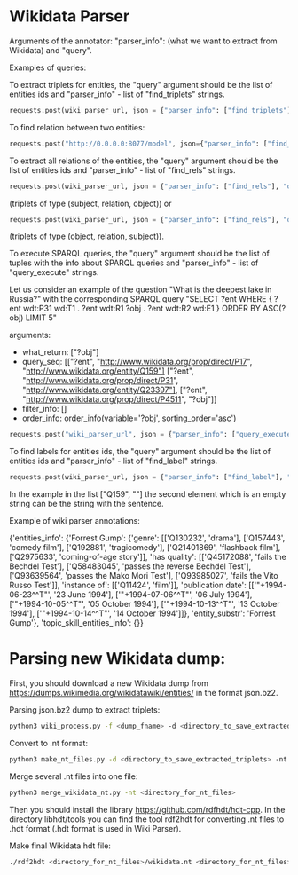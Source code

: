 # Wikidata Parser

Arguments of the annotator: "parser_info": (what we want to extract from Wikidata) and "query".

Examples of queries:

To extract triplets for entities, the "query" argument should be the list of entities ids and "parser_info" - list of "find\_triplets" strings.

```python
requests.post(wiki_parser_url, json = {"parser_info": ["find_triplets"], "query": ["Q159"]}).json()
```

To find relation between two entities:

```python
requests.post("http://0.0.0.0:8077/model", json={"parser_info": ["find_entities_rels"], "query": [["Q649", "Q159"]]}).json()
```

To extract all relations of the entities, the "query" argument should be the list of entities ids and "parser_info" - list of "find\_rels" strings.

```python
requests.post(wiki_parser_url, json = {"parser_info": ["find_rels"], "query": [("Q159", "forw", "")]}).json()
```

(triplets of type (subject, relation, object))
or

```python
requests.post(wiki_parser_url, json = {"parser_info": ["find_rels"], "query": [("Q159", "backw", "")]}).json()
```

(triplets of type (object, relation, subject)).

To execute SPARQL queries, the "query" argument should be the list of tuples with the info about SPARQL queries and "parser_info" - list of "query\_execute" strings.

Let us consider an example of the question "What is the deepest lake in Russia?" with the corresponding SPARQL query
"SELECT ?ent WHERE { ?ent wdt:P31 wd:T1 . ?ent wdt:R1 ?obj . ?ent wdt:R2 wd:E1 } ORDER BY ASC(?obj) LIMIT 5"

arguments:
* what_return: ["?obj"]
* query_seq: [["?ent", "http://www.wikidata.org/prop/direct/P17", "http://www.wikidata.org/entity/Q159"]
                ["?ent", "http://www.wikidata.org/prop/direct/P31", "http://www.wikidata.org/entity/Q23397"],
                ["?ent", "http://www.wikidata.org/prop/direct/P4511", "?obj"]]
* filter_info: []
* order\_info: order\_info(variable='?obj', sorting_order='asc')

```python
requests.post("wiki_parser_url", json = {"parser_info": ["query_execute"], "query": [[["?obj"], [["http://www.wikidata.org/entity/Q159", "http://www.wikidata.org/prop/direct/P36", "?obj"]], [], [], True]]}).json()
```

To find labels for entities ids, the "query" argument should be the list of entities ids and "parser_info" - list of "find\_label" strings.

```python
requests.post(wiki_parser_url, json = {"parser_info": ["find_label"], "query": [["Q159", ""]]}).json()
```

In the example in the list ["Q159", ""] the second element which is an empty string can be the string with the sentence.

Example of wiki parser annotations:

{'entities_info': {'Forrest Gump': {'genre': [['Q130232', 'drama'], ['Q157443', 'comedy film'], ['Q192881', 'tragicomedy'], ['Q21401869', 'flashback film'], ['Q2975633', 'coming-of-age story']], 'has quality': [['Q45172088', 'fails the Bechdel Test'], ['Q58483045', 'passes the reverse Bechdel Test'], ['Q93639564', 'passes the Mako Mori Test'], ['Q93985027', 'fails the Vito Russo Test']], 'instance of': [['Q11424', 'film']], 'publication date': [['"+1994-06-23^^T"', '23 June 1994'], ['"+1994-07-06^^T"', '06 July 1994'], ['"+1994-10-05^^T"', '05 October 1994'], ['"+1994-10-13^^T"', '13 October 1994'], ['"+1994-10-14^^T"', '14 October 1994']]}, 'entity_substr': 'Forrest Gump'}, 'topic_skill_entities_info': {}}

# Parsing new Wikidata dump:

First, you should download a new Wikidata dump from https://dumps.wikimedia.org/wikidatawiki/entities/ in the format json.bz2.

Parsing json.bz2 dump to extract triplets:

```bash
python3 wiki_process.py -f <dump_fname> -d <directory_to_save_extracted_triplets>
```

Convert to .nt format:

```bash
python3 make_nt_files.py -d <directory_to_save_extracted_triplets> -nt <directory_for_nt_files>
```

Merge several .nt files into one file:

```bash
python3 merge_wikidata_nt.py -nt <directory_for_nt_files>
```

Then you should install the library https://github.com/rdfhdt/hdt-cpp. In the directory libhdt/tools you can find the tool rdf2hdt for converting .nt files to .hdt format (.hdt format is used in Wiki Parser).

Make final Wikidata hdt file:

```bash
./rdf2hdt <directory_for_nt_files>/wikidata.nt <directory_for_nt_files>/wikidata.hdt
```
